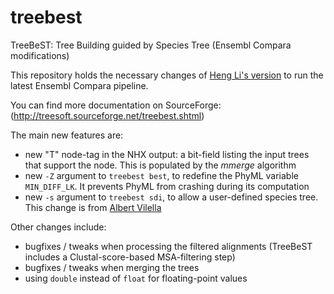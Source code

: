 treebest
========

TreeBeST: Tree Building guided by Species Tree (Ensembl Compara modifications)

This repository holds the necessary changes of [Heng Li's version](https://github.com/lh3/treebest) to run the latest Ensembl Compara pipeline.

You can find more documentation on SourceForge: (http://treesoft.sourceforge.net/treebest.shtml)

The main new features are:
* new "T" node-tag in the NHX output: a bit-field listing the input trees that support the node. This is populated by the _mmerge_ algorithm
* new `-Z` argument to `treebest best`, to redefine the PhyML variable `MIN_DIFF_LK`. It prevents PhyML from crashing during its computation
* new `-s` argument to `treebest sdi`, to allow a user-defined species tree. This change is from [Albert Vilella](https://sites.google.com/site/avilella/)

Other changes include:
* bugfixes / tweaks when processing the filtered alignments (TreeBeST includes a Clustal-score-based MSA-filtering step)
* bugfixes / tweaks when merging the trees
* using `double` instead of `float` for floating-point values
